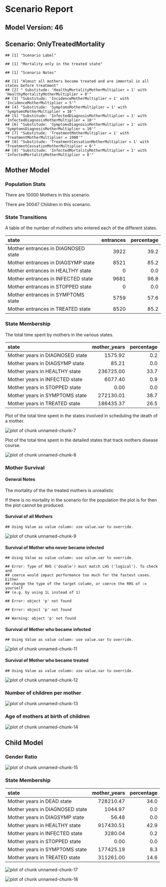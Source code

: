 # Scenario Report




## Model Version: 46
## Scenario: OnlyTreatedMortality

```
## [1] "Scenario Label"
```

```
## [1] "Mortality only in the treated state"
```

```
## [1] "Scenario Notes"
```

```
## [1] "Almost all mothers become treated and are immortal in all states before treatment"                 
## [2] " Substitude: 'HealthyMortalityMotherMultiplier = 1' with 'HealthyMortalityMotherMultiplier = 0'"   
## [3] "Substitude: 'IncidenceMotherMultiplier = 1' with 'IncidenceMotherMultiplier = 5'"                  
## [4] "Substitude: 'SymptomsMotherMultiplier = 1' with 'SymptomsMotherMultiplier = 10'"                   
## [5] "Substitude: 'InfectedDiagnosisMotherMultiplier = 1' with 'InfectedDiagnosisMotherMultiplier = 10'" 
## [6] "Substitude: 'SymptomsDiagnosisMotherMultiplier = 1' with 'SymptomsDiagnosisMotherMultiplier = 10'" 
## [7] "Substitude: 'TreatmentMotherMultiplier = 1' with 'TreatmentMotherMultiplier = 1000'"               
## [8] "Substitude: 'TreatmentCessationMotherMultiplier = 1' with 'TreatmentCessationMotherMultiplier = 0'"
## [9] "Substitude: 'InfectedMortalityMotherMultiplier = 1' with 'InfectedMortalityMotherMultiplier = 0'"
```

## Mother Model

### Population Stats


There are 10000 Mothers in this scenario.

There are 30047 Children in this scenario.

### State Transitions

A table of the number of mothers who entered each of the different states.


|state                               | entrances| percentage|
|:-----------------------------------|---------:|----------:|
|Mother entrances in DIAGNOSED state |      3922|       39.2|
|Mother entrances in DIAGSYMP state  |      8521|       85.2|
|Mother entrances in HEALTHY state   |         0|        0.0|
|Mother entrances in INFECTED state  |      9681|       96.8|
|Mother entrances in STOPPED state   |         0|        0.0|
|Mother entrances in SYMPTOMS state  |      5759|       57.6|
|Mother entrances in TREATED state   |      8520|       85.2|

### State Membership

The total time spent by mothers in the various states.


|state                           | mother_years| percentage|
|:-------------------------------|------------:|----------:|
|Mother years in DIAGNOSED state |      1575.92|        0.2|
|Mother years in DIAGSYMP state  |        85.21|        0.0|
|Mother years in HEALTHY state   |    236725.00|       33.7|
|Mother years in INFECTED state  |      6077.40|        0.9|
|Mother years in STOPPED state   |         0.00|        0.0|
|Mother years in SYMPTOMS state  |    272130.01|       38.7|
|Mother years in TREATED state   |    186435.37|       26.5|

Plot of the total time spent in the states involved in scheduling the death of a mother.

![plot of chunk unnamed-chunk-7](figure/OnlyTreatedMortality/unnamed-chunk-7.png) 

Plot of the total time spent in the detailed states that track mothers disease course.

![plot of chunk unnamed-chunk-8](figure/OnlyTreatedMortality/unnamed-chunk-8.png) 

### Mother Survival

#### General Notes

The mortality of the the treated mothers is unrealistic

If there is no mortality in the scenario for the population the plot is for then the plot cannot be produced.

#### Survival of all Mothers


```
## Using Value as value column: use value.var to override.
```

![plot of chunk unnamed-chunk-9](figure/OnlyTreatedMortality/unnamed-chunk-9.png) 

#### Survival of Mother who never became infected


```
## Using Value as value column: use value.var to override.
```

```
## Error: Type of RHS ('double') must match LHS ('logical'). To check and
## coerce would impact performance too much for the fastest cases. Either
## change the type of the target column, or coerce the RHS of := yourself
## (e.g. by using 1L instead of 1)
```

```
## Error: object 'p' not found
```

```
## Error: object 'p' not found
```

```
## Warning: object 'p' not found
```

#### Survival of Mother who became infected


```
## Using Value as value column: use value.var to override.
```

![plot of chunk unnamed-chunk-11](figure/OnlyTreatedMortality/unnamed-chunk-11.png) 

#### Survival of Mother who became treated


```
## Using Value as value column: use value.var to override.
```

![plot of chunk unnamed-chunk-12](figure/OnlyTreatedMortality/unnamed-chunk-12.png) 

### Number of children per mother

![plot of chunk unnamed-chunk-13](figure/OnlyTreatedMortality/unnamed-chunk-13.png) 

### Age of mothers at birth of children

![plot of chunk unnamed-chunk-14](figure/OnlyTreatedMortality/unnamed-chunk-14.png) 

## Child Model

### Gender Ratio

![plot of chunk unnamed-chunk-15](figure/OnlyTreatedMortality/unnamed-chunk-15.png) 

### State Membership


|state                           | mother_years| percentage|
|:-------------------------------|------------:|----------:|
|Mother years in DEAD state      |    728210.47|       34.0|
|Mother years in DIAGNOSED state |      1044.97|        0.0|
|Mother years in DIAGSYMP state  |        56.48|        0.0|
|Mother years in HEALTHY state   |    917430.51|       42.9|
|Mother years in INFECTED state  |      3280.04|        0.2|
|Mother years in STOPPED state   |         0.00|        0.0|
|Mother years in SYMPTOMS state  |    177425.19|        8.3|
|Mother years in TREATED state   |    311261.00|       14.6|

![plot of chunk unnamed-chunk-17](figure/OnlyTreatedMortality/unnamed-chunk-17.png) 

![plot of chunk unnamed-chunk-18](figure/OnlyTreatedMortality/unnamed-chunk-18.png) 



